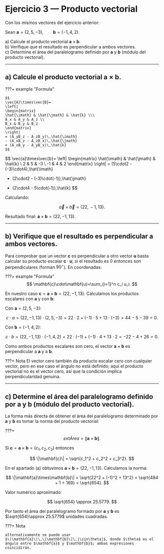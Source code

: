# Ejercicio 3 — Producto vectorial

Con los mismos vectores del ejercicio anterior:

Sean $\mathbf{a}=(2,5,-3),\qquad \mathbf{b}=(-1,4,2).$

a) Calcule el producto vectorial $\mathbf{a}\times\mathbf{b}$.  
b) Verifique que el resultado es perpendicular a ambos vectores.  
c) Determine el área del paralelogramo definido por $\mathbf{a}$ y $\mathbf{b}$ (módulo del producto vectorial).

---

## a) Calcule el producto vectorial $\mathbf{a}\times\mathbf{b}$.

???+ example "Formula"

    $$
    \vec{A}\times\vec{B}=
    \left|
    \begin{matrix}
    \hat{\imath} & \hat{\jmath} & \hat{k} \\\
    A_x & A_y & A_z \\
    B_x & B_y & B_z
    \end{matrix}
    \right|
    = (A_yB_z - A_zB_y)\,\hat{\imath}
    - (A_xB_z - A_zB_x)\,\hat{\jmath}
    + (A_xB_y - A_yB_x)\,\hat{k}
    $$

$$
\vec{a}\times\vec{b}=
\left|
\begin{matrix}
\hat{\imath} & \hat{\jmath} & \hat{k} \\
2 & 5 & -3 \\
-1 & 4 & 2
\end{matrix}
\right|
= (5\cdot2 - (-3)\cdot4)\,\hat{\imath}
- (2\cdot2 - (-3)\cdot(-1))\,\hat{\jmath}
+ (2\cdot4 - 5\cdot(-1))\,\hat{k}
$$

Calculando:

$$
\vec{a}\times\vec{b} = (22,\,-1,\,13).
$$

Resultado final: $\mathbf{a}\times\mathbf{b} = (22, -1, 13)$.

---

## b) Verifique que el resultado es perpendicular a ambos vectores.

Para comprobar que un vector $\mathbf{c}$ es perpendicular a otro vector $\mathbf{u}$ basta calcular su producto escalar $\mathbf{c}\cdot\mathbf{u}$; si el resultado es 0 entonces son perpendiculares (forman $90^\circ$). En coordenadas:

???+ example "Formula"
$$
    \mathbf{c}\cdot\mathbf{u}=\sum_{i=1}^n c_i u_i.
    $$

En nuestro caso $\mathbf{c}=\mathbf{a}\times\mathbf{b}=(22,-1,13)$. Calculamos los productos escalares con $\mathbf{a}$ y con $\mathbf{b}$:

Con $\mathbf{a}=(2,5,-3)$:

$$
c \cdot a = (22,-1,13)\cdot(2,5,-3) = 22\cdot2 + (-1)\cdot5 + 13\cdot(-3) = 44 -5 -39 = 0.
$$

Con $\mathbf{b}=(-1,4,2)$:

$$
c \cdot b = (22,-1,13)\cdot(-1,4,2) = 22\cdot(-1) + (-1)\cdot4 + 13\cdot2 = -22 -4 +26 = 0.
$$

Como ambos productos escalares son cero, el vector $\mathbf{a}\times\mathbf{b}$ es perpendicular a $\mathbf{a}$ y a $\mathbf{b}$.

???+ Nota
El vector cero también da producto escalar cero con cualquier vector, pero en ese caso el ángulo no está definido; aquí el producto vectorial no es el vector cero, así que la condición implica perpendicularidad genuina.

---

## c) Determine el área del paralelogramo definido por $\mathbf{a}$ y $\mathbf{b}$ (módulo del producto vectorial).

La forma más directa de obtener el área del paralelogramo determinado por $\mathbf{a}$ y $\mathbf{b}$ es tomar la norma del producto vectorial:

???+ 
$$
	ext{Área} = \|\mathbf{a}\times\mathbf{b}\|.
$$

Si $\mathbf{c}=\mathbf{a}\times\mathbf{b}=(c_1,c_2,c_3)$ entonces

$$
\|\mathbf{c}\| = \sqrt{c_1^2 + c_2^2 + c_3^2}.
$$

En el apartado (a) obtuvimos $\mathbf{a}\times\mathbf{b}=(22,-1,13)$. Calculamos la norma:

$$
\|\mathbf{a}\times\mathbf{b}\| = \sqrt{22^2 + (-1)^2 + 13^2} = \sqrt{484 + 1 + 169} = \sqrt{654}.
$$

Valor numérico aproximado:

$$
\sqrt{654} \approx 25.5779.
$$

Por tanto el área del paralelogramo formado por $\mathbf{a}$ y $\mathbf{b}$ es $\sqrt{654}\approx 25.5779$ unidades cuadradas.

???+ Nota

    alternativamente se puede usar $\|\mathbf{a}\|\,\|\mathbf{b}\|\,|\sin\theta|$, donde $\theta$ es el ángulo entre $\mathbf{a}$ y $\mathbf{b}$; ambas expresiones coincidirán.

